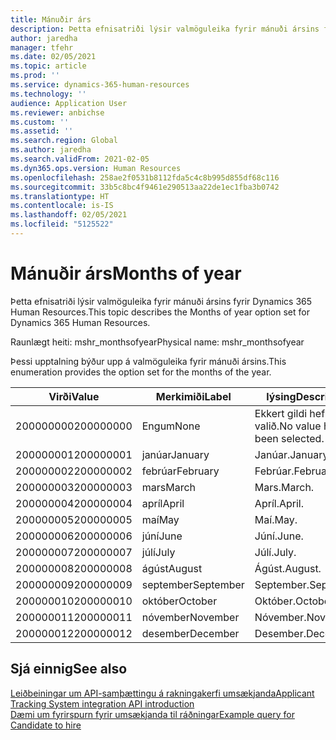 ```yaml
---
title: Mánuðir árs
description: Þetta efnisatriði lýsir valmöguleika fyrir mánuði ársins fyrir Dynamics 365 Human Resources.
author: jaredha
manager: tfehr
ms.date: 02/05/2021
ms.topic: article
ms.prod: ''
ms.service: dynamics-365-human-resources
ms.technology: ''
audience: Application User
ms.reviewer: anbichse
ms.custom: ''
ms.assetid: ''
ms.search.region: Global
ms.author: jaredha
ms.search.validFrom: 2021-02-05
ms.dyn365.ops.version: Human Resources
ms.openlocfilehash: 258ae2f0531b8112fda5c4c8b995d855df68c116
ms.sourcegitcommit: 33b5c8bc4f9461e290513aa22de1ec1fba3b0742
ms.translationtype: HT
ms.contentlocale: is-IS
ms.lasthandoff: 02/05/2021
ms.locfileid: "5125522"
---
```

# <a name="months-of-year"></a><span data-ttu-id="3d8b8-103">Mánuðir árs</span><span class="sxs-lookup"><span data-stu-id="3d8b8-103">Months of year</span></span>

<span data-ttu-id="3d8b8-104">Þetta efnisatriði lýsir valmöguleika fyrir mánuði ársins fyrir Dynamics 365 Human Resources.</span><span class="sxs-lookup"><span data-stu-id="3d8b8-104">This topic describes the Months of year option set for Dynamics 365 Human Resources.</span></span>

<span data-ttu-id="3d8b8-105">Raunlægt heiti: mshr_monthsofyear</span><span class="sxs-lookup"><span data-stu-id="3d8b8-105">Physical name: mshr_monthsofyear</span></span>

<span data-ttu-id="3d8b8-106">Þessi upptalning býður upp á valmöguleika fyrir mánuði ársins.</span><span class="sxs-lookup"><span data-stu-id="3d8b8-106">This enumeration provides the option set for the months of the year.</span></span>

| <span data-ttu-id="3d8b8-107">Virði</span><span class="sxs-lookup"><span data-stu-id="3d8b8-107">Value</span></span> | <span data-ttu-id="3d8b8-108">Merkimiði</span><span class="sxs-lookup"><span data-stu-id="3d8b8-108">Label</span></span> | <span data-ttu-id="3d8b8-109">lýsing</span><span class="sxs-lookup"><span data-stu-id="3d8b8-109">Description</span></span> |
| --- | --- | --- |
| <span data-ttu-id="3d8b8-110">200000000</span><span class="sxs-lookup"><span data-stu-id="3d8b8-110">200000000</span></span> | <span data-ttu-id="3d8b8-111">Engum</span><span class="sxs-lookup"><span data-stu-id="3d8b8-111">None</span></span> | <span data-ttu-id="3d8b8-112">Ekkert gildi hefur verið valið.</span><span class="sxs-lookup"><span data-stu-id="3d8b8-112">No value has been selected.</span></span> |
| <span data-ttu-id="3d8b8-113">200000001</span><span class="sxs-lookup"><span data-stu-id="3d8b8-113">200000001</span></span> | <span data-ttu-id="3d8b8-114">janúar</span><span class="sxs-lookup"><span data-stu-id="3d8b8-114">January</span></span> | <span data-ttu-id="3d8b8-115">Janúar.</span><span class="sxs-lookup"><span data-stu-id="3d8b8-115">January.</span></span> |
| <span data-ttu-id="3d8b8-116">200000002</span><span class="sxs-lookup"><span data-stu-id="3d8b8-116">200000002</span></span> | <span data-ttu-id="3d8b8-117">febrúar</span><span class="sxs-lookup"><span data-stu-id="3d8b8-117">February</span></span> | <span data-ttu-id="3d8b8-118">Febrúar.</span><span class="sxs-lookup"><span data-stu-id="3d8b8-118">February.</span></span> |
| <span data-ttu-id="3d8b8-119">200000003</span><span class="sxs-lookup"><span data-stu-id="3d8b8-119">200000003</span></span> | <span data-ttu-id="3d8b8-120">mars</span><span class="sxs-lookup"><span data-stu-id="3d8b8-120">March</span></span> | <span data-ttu-id="3d8b8-121">Mars.</span><span class="sxs-lookup"><span data-stu-id="3d8b8-121">March.</span></span> |
| <span data-ttu-id="3d8b8-122">200000004</span><span class="sxs-lookup"><span data-stu-id="3d8b8-122">200000004</span></span> | <span data-ttu-id="3d8b8-123">apríl</span><span class="sxs-lookup"><span data-stu-id="3d8b8-123">April</span></span> | <span data-ttu-id="3d8b8-124">Apríl.</span><span class="sxs-lookup"><span data-stu-id="3d8b8-124">April.</span></span> |
| <span data-ttu-id="3d8b8-125">200000005</span><span class="sxs-lookup"><span data-stu-id="3d8b8-125">200000005</span></span> | <span data-ttu-id="3d8b8-126">maí</span><span class="sxs-lookup"><span data-stu-id="3d8b8-126">May</span></span> | <span data-ttu-id="3d8b8-127">Maí.</span><span class="sxs-lookup"><span data-stu-id="3d8b8-127">May.</span></span> |
| <span data-ttu-id="3d8b8-128">200000006</span><span class="sxs-lookup"><span data-stu-id="3d8b8-128">200000006</span></span> | <span data-ttu-id="3d8b8-129">júní</span><span class="sxs-lookup"><span data-stu-id="3d8b8-129">June</span></span> | <span data-ttu-id="3d8b8-130">Júní.</span><span class="sxs-lookup"><span data-stu-id="3d8b8-130">June.</span></span> |
| <span data-ttu-id="3d8b8-131">200000007</span><span class="sxs-lookup"><span data-stu-id="3d8b8-131">200000007</span></span> | <span data-ttu-id="3d8b8-132">júlí</span><span class="sxs-lookup"><span data-stu-id="3d8b8-132">July</span></span> | <span data-ttu-id="3d8b8-133">Júlí.</span><span class="sxs-lookup"><span data-stu-id="3d8b8-133">July.</span></span> |
| <span data-ttu-id="3d8b8-134">200000008</span><span class="sxs-lookup"><span data-stu-id="3d8b8-134">200000008</span></span> | <span data-ttu-id="3d8b8-135">ágúst</span><span class="sxs-lookup"><span data-stu-id="3d8b8-135">August</span></span> | <span data-ttu-id="3d8b8-136">Ágúst.</span><span class="sxs-lookup"><span data-stu-id="3d8b8-136">August.</span></span> |
| <span data-ttu-id="3d8b8-137">200000009</span><span class="sxs-lookup"><span data-stu-id="3d8b8-137">200000009</span></span> | <span data-ttu-id="3d8b8-138">september</span><span class="sxs-lookup"><span data-stu-id="3d8b8-138">September</span></span> | <span data-ttu-id="3d8b8-139">September.</span><span class="sxs-lookup"><span data-stu-id="3d8b8-139">September.</span></span> |
| <span data-ttu-id="3d8b8-140">200000010</span><span class="sxs-lookup"><span data-stu-id="3d8b8-140">200000010</span></span> | <span data-ttu-id="3d8b8-141">október</span><span class="sxs-lookup"><span data-stu-id="3d8b8-141">October</span></span> | <span data-ttu-id="3d8b8-142">Október.</span><span class="sxs-lookup"><span data-stu-id="3d8b8-142">October.</span></span> |
| <span data-ttu-id="3d8b8-143">200000011</span><span class="sxs-lookup"><span data-stu-id="3d8b8-143">200000011</span></span> | <span data-ttu-id="3d8b8-144">nóvember</span><span class="sxs-lookup"><span data-stu-id="3d8b8-144">November</span></span> | <span data-ttu-id="3d8b8-145">Nóvember.</span><span class="sxs-lookup"><span data-stu-id="3d8b8-145">November.</span></span> |
| <span data-ttu-id="3d8b8-146">200000012</span><span class="sxs-lookup"><span data-stu-id="3d8b8-146">200000012</span></span> | <span data-ttu-id="3d8b8-147">desember</span><span class="sxs-lookup"><span data-stu-id="3d8b8-147">December</span></span> | <span data-ttu-id="3d8b8-148">Desember.</span><span class="sxs-lookup"><span data-stu-id="3d8b8-148">December.</span></span> |

## <a name="see-also"></a><span data-ttu-id="3d8b8-149">Sjá einnig</span><span class="sxs-lookup"><span data-stu-id="3d8b8-149">See also</span></span>

[<span data-ttu-id="3d8b8-150">Leiðbeiningar um API-samþættingu á rakningakerfi umsækjanda</span><span class="sxs-lookup"><span data-stu-id="3d8b8-150">Applicant Tracking System integration API introduction</span></span>](hr-admin-integration-ats-api-introduction.md)<br>
[<span data-ttu-id="3d8b8-151">Dæmi um fyrirspurn fyrir umsækjanda til ráðningar</span><span class="sxs-lookup"><span data-stu-id="3d8b8-151">Example query for Candidate to hire</span></span>](hr-admin-integration-ats-api-candidate-to-hire-example-query.md)

